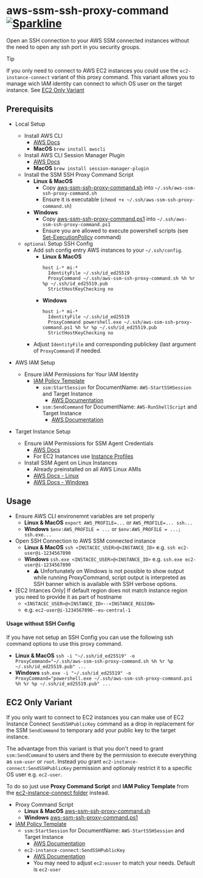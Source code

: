 # aws-ssm-ssh-proxy-command [![Sparkline](https://stars.medv.io/qoomon/aws-ssm-ssh-proxy-command.svg)](https://stars.medv.io/qoomon/aws-ssm-ssh-proxy-command)

Open an SSH connection to your AWS SSM connected instances without the need to open any ssh port in you security groups.

> [!Tip]
> If you only need to connect to AWS EC2 instances you could use the `ec2-instance-connect` variant of this proxy command.
> This variant allows you to manage wich IAM identity can connect to which OS user on the target instance.
> See [EC2 Only Variant](#ec2-only-variant)

## Prerequisits
- Local Setup
  - Install AWS CLI
    - [AWS Docs](https://docs.aws.amazon.com/cli/latest/userguide/getting-started-install.html#getting-started-install-instructions)
    - **MacOS** `brew install awscli`  
  - Install AWS CLI Session Manager Plugin
    - [AWS Docs](https://docs.aws.amazon.com/systems-manager/latest/userguide/session-manager-working-with-install-plugin.html)
    - **MacOS** `brew install session-manager-plugin` 
  - Install the SSM SSH Proxy Command Script
    - **Linux & MacOS**
      - Copy [aws-ssm-ssh-proxy-command.sh](aws-ssm-ssh-proxy-command.sh) into `~/.ssh/aws-ssm-ssh-proxy-command.sh`
      - Ensure it is executable (`chmod +x ~/.ssh/aws-ssm-ssh-proxy-command.sh`)
    - **Windows**
      - Copy [aws-ssm-ssh-proxy-command.ps1](aws-ssm-ssh-proxy-command.ps1) into `~/.ssh/aws-ssm-ssh-proxy-command.ps1`
      - Ensure you are allowed to execute powershell scripts (see [Set-ExecutionPolicy](https://docs.microsoft.com/en-us/powershell/module/microsoft.powershell.security/set-executionpolicy) command)
  - `optional` Setup SSH Config
    - Add ssh config entry AWS instances to your `~/.ssh/config`. 
      - **Linux & MacOS**
        ```ssh-config
        host i-* mi-*
          IdentityFile ~/.ssh/id_ed25519
          ProxyCommand ~/.ssh/aws-ssm-ssh-proxy-command.sh %h %r %p ~/.ssh/id_ed25519.pub
          StrictHostKeyChecking no
        ```
      - **Windows**
        ```ssh-config
        host i-* mi-*
          IdentityFile ~/.ssh/id_ed25519
          ProxyCommand powershell.exe ~/.ssh/aws-ssm-ssh-proxy-command.ps1 %h %r %p ~/.ssh/id_ed25519.pub
          StrictHostKeyChecking no
        ```
    - Adjust `IdentityFile` and corresponding publickey (last argument of `ProxyCommand`) if needed.
    
- AWS IAM Setup    
  - Ensure IAM Permissions for Your IAM Identity
    - [IAM Policy Template](aws-ssm-ssh-iam-policy.json)
      - `ssm:StartSession` for DocumentName: `AWS-StartSSHSession` and Target Instance
        - [AWS Documentation](https://docs.aws.amazon.com/systems-manager/latest/userguide/getting-started-restrict-access-examples.html)
      - `ssm:SendCommand` for DocumentName: `AWS-RunShellScript` and Target Instance
        - [AWS Documentation](https://docs.aws.amazon.com/systems-manager/latest/userguide/sysman-rc-setting-up.html)

- Target Instance Setup
    - Ensure IAM Permissions for SSM Agent Credentials
      - [AWS Docs](https://docs.aws.amazon.com/systems-manager/latest/userguide/systems-manager-setting-up.html)
      - For EC2 Inatances use [Instance Profiles](https://docs.aws.amazon.com/systems-manager/latest/userguide/setup-instance-profile.html)
    - Install SSM Agent on Linux Instances
      - Already preinstalled on all AWS Linux AMIs
      - [AWS Docs - Linux](https://docs.aws.amazon.com/systems-manager/latest/userguide/sysman-install-managed-linux.html)
      - [AWS Docs - Windows](https://docs.aws.amazon.com/systems-manager/latest/userguide/hybrid-multicloud-ssm-agent-install-windows.html)

## Usage
- Ensure AWS CLI environemnt variables are set properly 
  - **Linux & MacOS** `export AWS_PROFILE=...` or `AWS_PROFILE=... ssh...`
  - **Windows** `$env:AWS_PROFILE = ...` or `$env:AWS_PROFILE = ...; ssh.exe...`
- Open SSH Connection to AWS SSM connected instance
  - **Linux & MacOS** `ssh <INSTACEC_USER>@<INSTANCE_ID>` e.g. `ssh ec2-user@i-1234567890`
  - **Windows** `ssh.exe <INSTACEC_USER>@<INSTANCE_ID>` e.g. `ssh.exe ec2-user@i-1234567890`
    - ⚠️ Unfortunately on Windows is not possible to show output while running ProxyCommand, script output is interpreted as SSH banner which is available with SSH verbose options.
- [EC2 Intances Only] If default region does not match instance region you need to provide it as part of hostname
  - `<INSTACEC_USER>@<INSTANCE_ID>--<INSTANCE_REGION>`
  - e.g. `ec2-user@i-1234567890--eu-central-1`
  
#### Usage without SSH Config
If you have not setup an SSH Config you can use the following ssh command options to use this proxy command.
- **Linux & MacOS** `ssh -i "~/.ssh/id_ed25519" -o ProxyCommand="~/.ssh/aws-ssm-ssh-proxy-command.sh %h %r %p ~/.ssh/id_ed25519.pub" ...`
- **Windows** `ssh.exe -i "~/.ssh/id_ed25519" -o ProxyCommand="powershell.exe ~/.ssh/aws-ssm-ssh-proxy-command.ps1 %h %r %p ~/.ssh/id_ed25519.pub" ...`

## EC2 Only Variant
If you only want to connect to EC2 instances you can make use of EC2 Instance Connect `SendSSHPublicKey` command as a drop in replacement for the SSM `SendCommand` to temporary add your public key to the target instance.

The advantage from this variant is that you don't need to grant `ssm:SendCommand` to users and there by the permission to execute everything as `ssm-user` or `root`.
Instead you grant `ec2-instance-connect:SendSSHPublicKey` permission and optionaly restrict it to a specific OS user e.g. `ec2-user`.

To do so just use **Proxy Command Script** and **IAM Policy Template** from the [ec2-instance-connect folder](ec2-instance-connect) instead.
- Proxy Command Script
  - **Linux & MacOS** [aws-ssm-ssh-proxy-command.sh](ec2-instance-connect/aws-ssm-ssh-proxy-command.sh)
  - **Windows** [aws-ssm-ssh-proxy-command.ps1](ec2-instance-connect/aws-ssm-ssh-proxy-command.ps1)
- [IAM Policy Template](ec2-instance-connect/aws-ssm-ssh-iam-policy.json)
  - `ssm:StartSession` for DocumentName: `AWS-StartSSHSession` and Target Instance
    - [AWS Documentation](https://docs.aws.amazon.com/systems-manager/latest/userguide/getting-started-restrict-access-examples.html)
  - `ec2-instance-connect:SendSSHPublicKey`
    - [AWS Documentation](https://docs.aws.amazon.com/systems-manager/latest/userguide/sysman-rc-setting-up.html)
    - You may need to adjust `ec2:osuser` to match your needs. Default is `ec2-user`

